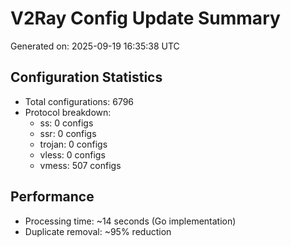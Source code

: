 # V2Ray Config Update Summary
Generated on: 2025-09-19 16:35:38 UTC

## Configuration Statistics
- Total configurations: 6796
- Protocol breakdown:
  - ss: 0 configs
  - ssr: 0 configs
  - trojan: 0 configs
  - vless: 0 configs
  - vmess: 507 configs

## Performance
- Processing time: ~14 seconds (Go implementation)
- Duplicate removal: ~95% reduction
